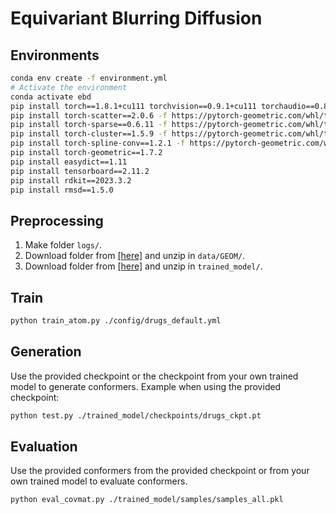 # Equivariant Blurring Diffusion


## Environments
```bash
conda env create -f environment.yml
# Activate the environment
conda activate ebd
pip install torch==1.8.1+cu111 torchvision==0.9.1+cu111 torchaudio==0.8.1 -f https://download.pytorch.org/whl/torch_stable.html
pip install torch-scatter==2.0.6 -f https://pytorch-geometric.com/whl/torch-1.8.1+cu111.html
pip install torch-sparse==0.6.11 -f https://pytorch-geometric.com/whl/torch-1.8.1+cu111.html
pip install torch-cluster==1.5.9 -f https://pytorch-geometric.com/whl/torch-1.8.1+cu111.html
pip install torch-spline-conv==1.2.1 -f https://pytorch-geometric.com/whl/torch-1.8.1+cu111.html
pip install torch-geometric==1.7.2
pip install easydict==1.11
pip install tensorboard==2.11.2
pip install rdkit==2023.3.2
pip install rmsd==1.5.0
```

## Preprocessing
1. Make folder `logs/`.
2. Download folder from [[here]](https://drive.google.com/file/d/1SZN7py721pN6Vo3Khwv1o839BJCAnlkM/view?usp=share_link) and unzip in `data/GEOM/`.
3. Download folder from [[here]](https://drive.google.com/file/d/1AVXvmOL89IXUNh7CO4TUIfoZfSEVB28w/view?usp=share_link) and unzip in `trained_model/`.


## Train
```bash
python train_atom.py ./config/drugs_default.yml
```


## Generation
Use the provided checkpoint or the checkpoint from your own trained model to generate conformers.
Example when using the provided checkpoint:
```bash
python test.py ./trained_model/checkpoints/drugs_ckpt.pt
```


## Evaluation
Use the provided conformers from the provided checkpoint or from your own trained model to evaluate conformers.
```bash
python eval_covmat.py ./trained_model/samples/samples_all.pkl
```

